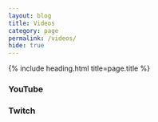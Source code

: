 ```yaml
---
layout: blog
title: Videos
category: page
permalink: /videos/
hide: true
---
```


{% include heading.html title=page.title %}

<h3>YouTube</h3>
<div id="youtube" class="row card-collection"></div>

<h3>Twitch</h3>
<div id="vods" class="row card-collection"></div>